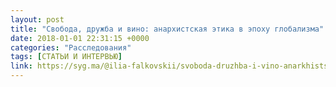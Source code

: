 ```yaml
---
layout: post
title: "Свобода, дружба и вино: анархистская этика в эпоху глобализма"
date: 2018-01-01 22:31:15 +0000
categories: "Расследования"
tags: [СТАТЬИ И ИНТЕРВЬЮ]
link: https://syg.ma/@ilia-falkovskii/svoboda-druzhba-i-vino-anarkhistskaia-etika-v-epokhu-globalizma
---
```

